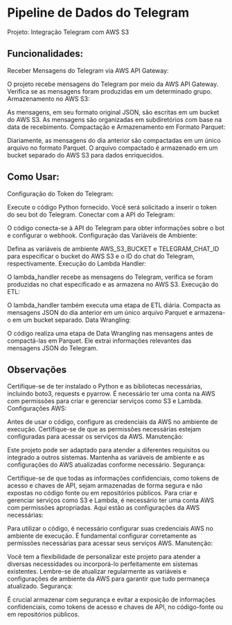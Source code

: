 # Pipeline de Dados do Telegram

Projeto: Integração Telegram com AWS S3

## Funcionalidades:
Receber Mensagens do Telegram via AWS API Gateway:

O projeto recebe mensagens do Telegram por meio da AWS API Gateway.
Verifica se as mensagens foram produzidas em um determinado grupo.
Armazenamento no AWS S3:

As mensagens, em seu formato original JSON, são escritas em um bucket do AWS S3.
As mensagens são organizadas em subdiretórios com base na data de recebimento.
Compactação e Armazenamento em Formato Parquet:

Diariamente, as mensagens do dia anterior são compactadas em um único arquivo no formato Parquet.
O arquivo compactado é armazenado em um bucket separado do AWS S3 para dados enriquecidos.

## Como Usar:

Configuração do Token do Telegram:

Execute o código Python fornecido.
Você será solicitado a inserir o token do seu bot do Telegram.
Conectar com a API do Telegram:

O código conecta-se à API do Telegram para obter informações sobre o bot e configurar o webhook.
Configuração das Variáveis de Ambiente:

Defina as variáveis de ambiente AWS_S3_BUCKET e TELEGRAM_CHAT_ID para especificar o bucket do AWS S3 e o ID do chat do Telegram, respectivamente.
Execução do Lambda Handler:

O lambda_handler recebe as mensagens do Telegram, verifica se foram produzidas no chat especificado e as armazena no AWS S3.
Execução do ETL:

O lambda_handler também executa uma etapa de ETL diária.
Compacta as mensagens JSON do dia anterior em um único arquivo Parquet e armazena-o em um bucket separado.
Data Wrangling:

O código realiza uma etapa de Data Wrangling nas mensagens antes de compactá-las em Parquet.
Ele extrai informações relevantes das mensagens JSON do Telegram.

## Observações

Certifique-se de ter instalado o Python e as bibliotecas necessárias, incluindo boto3, requests e pyarrow.
É necessário ter uma conta na AWS com permissões para criar e gerenciar serviços como S3 e Lambda.
Configurações AWS:

Antes de usar o código, configure as credenciais da AWS no ambiente de execução.
Certifique-se de que as permissões necessárias estejam configuradas para acessar os serviços da AWS.
Manutenção:

Este projeto pode ser adaptado para atender a diferentes requisitos ou integrado a outros sistemas.
Mantenha as variáveis de ambiente e as configurações do AWS atualizadas conforme necessário.
Segurança:

Certifique-se de que todas as informações confidenciais, como tokens de acesso e chaves de API, sejam armazenadas de forma segura e não expostas no código fonte ou em repositórios públicos.
Para criar e gerenciar serviços como S3 e Lambda, é necessário ter uma conta AWS com permissões apropriadas. Aqui estão as configurações da AWS necessárias:

Para utilizar o código, é necessário configurar suas credenciais AWS no ambiente de execução. É fundamental configurar corretamente as permissões necessárias para acessar seus serviços AWS.
Manutenção:

Você tem a flexibilidade de personalizar este projeto para atender a diversas necessidades ou incorporá-lo perfeitamente em sistemas existentes. Lembre-se de atualizar regularmente as variáveis ​​e configurações de ambiente da AWS para garantir que tudo permaneça atualizado.
Segurança:

É crucial armazenar com segurança e evitar a exposição de informações confidenciais, como tokens de acesso e chaves de API, no código-fonte ou em repositórios públicos.
